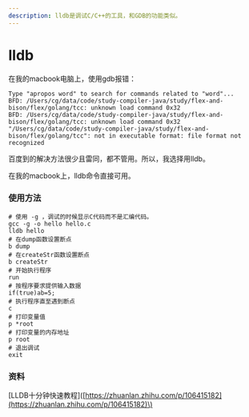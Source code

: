 ```yaml
---
description: lldb是调试C/C++的工具，和GDB的功能类似。
---
```


# lldb

在我的macbook电脑上，使用gdb报错：

```text
Type "apropos word" to search for commands related to "word"...
BFD: /Users/cg/data/code/study-compiler-java/study/flex-and-bison/flex/golang/tcc: unknown load command 0x32
BFD: /Users/cg/data/code/study-compiler-java/study/flex-and-bison/flex/golang/tcc: unknown load command 0x32
"/Users/cg/data/code/study-compiler-java/study/flex-and-bison/flex/golang/tcc": not in executable format: file format not recognized
```

百度到的解决方法很少且雷同，都不管用。所以，我选择用lldb。

在我的macbook上，lldb命令直接可用。

### 使用方法

```text
# 使用 -g ，调试的时候显示C代码而不是汇编代码。
gcc -g -o hello hello.c
lldb hello
# 在dump函数设置断点
b dump
# 在createStr函数设置断点
b createStr
# 开始执行程序
run
# 按程序要求提供输入数据
if(true)ab=5;
# 执行程序直至遇到断点
c
# 打印变量值
p *root
# 打印变量的内存地址
p root
# 退出调试
exit
```

### 资料

\[LLDB十分钟快速教程\]\([https://zhuanlan.zhihu.com/p/106415182](https://zhuanlan.zhihu.com/p/106415182)\)





